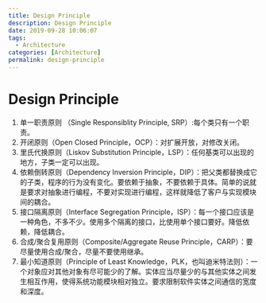 ```yaml
---
title: Design Principle
description: Design Principle
date: 2019-09-28 10:06:07
tags:
  - Architecture
categories: [Architecture]
permalink: design-principle
---
```


# Design Principle

1. 单一职责原则 （Single Responsiblity Principle, SRP）:每个类只有一个职责。
2. 开闭原则（Open Closed Principle，OCP）：对扩展开放，对修改关闭。
3. 里氏代换原则（Liskov Substitution Principle，LSP）：任何基类可以出现的地方，子类一定可以出现。
4. 依赖倒转原则（Dependency Inversion Principle，DIP）：把父类都替换成它的子类，程序的行为没有变化。要依赖于抽象，不要依赖于具体。简单的说就是要求对抽象进行编程，不要对实现进行编程，这样就降低了客户与实现模块间的耦合。
5. 接口隔离原则（Interface Segregation Principle，ISP）：每一个接口应该是一种角色，不多不少。使用多个隔离的接口，比使用单个接口要好。降低依赖，降低耦合。
6. 合成/聚合复用原则（Composite/Aggregate Reuse Principle，CARP）：要尽量使用合成/聚合，尽量不要使用继承。
7. 最小知道原则（Principle of Least Knowledge，PLK，也叫迪米特法则）：一个对象应对其他对象有尽可能少的了解。实体应当尽量少的与其他实体之间发生相互作用，使得系统功能模块相对独立。要求限制软件实体之间通信的宽度和深度。
